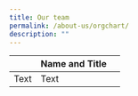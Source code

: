 ```yaml
---
title: Our team
permalink: /about-us/orgchart/
description: ""
---
```



|  | Name and Title ||
| -------- | -------- | -------- |
| Text     | Text     | 

